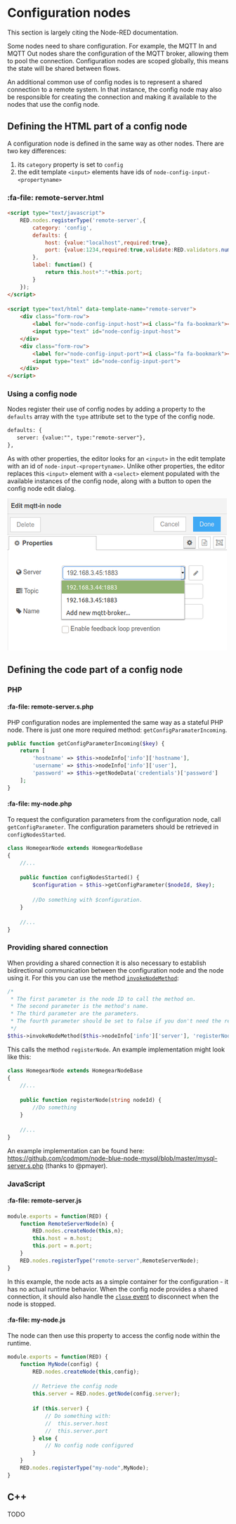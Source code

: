 # Configuration nodes

This section is largely citing the Node-RED documentation.

Some nodes need to share configuration. For example, the MQTT In and MQTT Out nodes share the configuration of the MQTT broker, allowing them to pool the connection. Configuration nodes are scoped globally, this means the state will be shared between flows.

An additional common use of config nodes is to represent a shared connection to a remote system. In that instance, the config node may also be responsible for creating the connection and making it available to the nodes that use the config node.

## Defining the HTML part of a config node

A configuration node is defined in the same way as other nodes. There are two key differences:

1. its `category` property is set to `config`
2. the edit template `<input>` elements have ids of `node-config-input-<propertyname>`

### :fa-file: remote-server.html

```html
<script type="text/javascript">
    RED.nodes.registerType('remote-server',{
        category: 'config',
        defaults: {
            host: {value:"localhost",required:true},
            port: {value:1234,required:true,validate:RED.validators.number()},
        },
        label: function() {
            return this.host+":"+this.port;
        }
    });
</script>

<script type="text/html" data-template-name="remote-server">
    <div class="form-row">
        <label for="node-config-input-host"><i class="fa fa-bookmark"></i> Host</label>
        <input type="text" id="node-config-input-host">
    </div>
    <div class="form-row">
        <label for="node-config-input-port"><i class="fa fa-bookmark"></i> Port</label>
        <input type="text" id="node-config-input-port">
    </div>
</script>
```

### Using a config node

Nodes register their use of config nodes by adding a property to the `defaults` array with the `type` attribute set to the type of the config node.

```html
defaults: {
   server: {value:"", type:"remote-server"},
},
```

As with other properties, the editor looks for an `<input>` in the edit template with an id of `node-input-<propertyname>`. Unlike other properties, the editor replaces this `<input>` element with a `<select>` element populated with the available instances of the config node, along with a button to open the config node edit dialog.

![image-20210122004934474](images/configuration_nodes/image-20210122004934474.png)

## Defining the code part of a config node

### PHP

#### :fa-file: remote-server.s.php

PHP configuration nodes are implemented the same way as a stateful PHP node. There is just one more required method: `getConfigParamaterIncoming`.

```php
public function getConfigParameterIncoming($key) {
    return [
        'hostname' => $this->nodeInfo['info']['hostname'],
        'username' => $this->nodeInfo['info']['user'],
        'password' => $this->getNodeData('credentials')['password']
    ];
}
```

#### :fa-file: my-node.php

To request the configuration parameters from the configuration node, call `getConfigParameter`. The configuration parameters should be retrieved in `configNodesStarted`.

```php
class HomegearNode extends HomegearNodeBase
{
    //...
    
    public function configNodesStarted() {
		$configuration = $this->getConfigParameter($nodeId, $key);
        
        //Do something with $configuration.
    }
    
    //...
}
```

### Providing shared connection

When providing a shared connection it is also necessary to establish bidirectional communication between the configuration node and the node using it. For this you can use the method [`invokeNodeMethod`](https://ref.homegear.eu/php.html#HomegearNodeBaseinvokeNodeMethod):

```php
/*
 * The first parameter is the node ID to call the method on.
 * The second parameter is the method's name.
 * The third parameter are the parameters.
 * The fourth parameter should be set to false if you don't need the return value. This increases performance.
 */
$this->invokeNodeMethod($this->nodeInfo['info']['server'], 'registerNode', [self::NODE_ID], false);
```

This calls the method `registerNode`. An example implementation might look like this:

```php
class HomegearNode extends HomegearNodeBase
{
    //...
    
    public function registerNode(string nodeId) {
        //Do something
    }
    
    //...
}
```

An example implementation can be found here:  https://github.com/codmpm/node-blue-node-mysql/blob/master/mysql-server.s.php (thanks to @pmayer).

### JavaScript

#### :fa-file: remote-server.js

```javascript
module.exports = function(RED) {
    function RemoteServerNode(n) {
        RED.nodes.createNode(this,n);
        this.host = n.host;
        this.port = n.port;
    }
    RED.nodes.registerType("remote-server",RemoteServerNode);
}
```

In this example, the node acts as a simple container for the configuration - it has no actual runtime behavior. When the config node provides a shared connection, it should also handle the [`close` event](https://doc.node-blue.com/creating_nodes/javascript_code_files/#closing-the-node) to disconnect when the node is stopped.

#### :fa-file: my-node.js

The node can then use this property to access the config node within the runtime.

```javascript
module.exports = function(RED) {
    function MyNode(config) {
        RED.nodes.createNode(this,config);

        // Retrieve the config node
        this.server = RED.nodes.getNode(config.server);

        if (this.server) {
            // Do something with:
            //  this.server.host
            //  this.server.port
        } else {
            // No config node configured
        }
    }
    RED.nodes.registerType("my-node",MyNode);
}
```

## C++

TODO